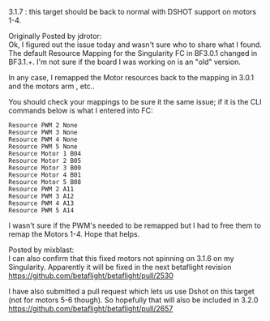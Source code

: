 3.1.7 : this target should be back to normal with DSHOT support on motors 1-4.

 Originally Posted by jdrotor:  
Ok, I figured out the issue today and wasn't sure who to share what I found. The default Resource Mapping for the Singularity FC in BF3.0.1 changed in BF3.1.+. I'm not sure if the board I was working on is an "old" version.

In any case, I remapped the Motor resources back to the mapping in 3.0.1 and the motors arm , etc..

You should check your mappings to be sure it the same issue; if it is the CLI commands below is what I entered into FC:

`Resource PWM 2 None`  
`Resource PWM 3 None`  
`Resource PWM 4 None`  
`Resource PWM 5 None`  
`Resource Motor 1 B04`  
`Resource Motor 2 B05`  
`Resource Motor 3 B00`  
`Resource Motor 4 B01`  
`Resource Motor 5 B08`  
`Resource PWM 2 A11`  
`Resource PWM 3 A12`  
`Resource PWM 4 A13`  
`Resource PWM 5 A14`  

I wasn't sure if the PWM's needed to be remapped but I had to free them to remap the Motors 1-4. Hope that helps.  

Posted by mixblast:  
I can also confirm that this fixed motors not spinning on 3.1.6 on my Singularity. Apparently it will be fixed in the next betaflight revision https://github.com/betaflight/betaflight/pull/2530   

I have also submitted a pull request which lets us use Dshot on this target (not for motors 5-6 though). So hopefully that will also be included in 3.2.0 https://github.com/betaflight/betaflight/pull/2657  
